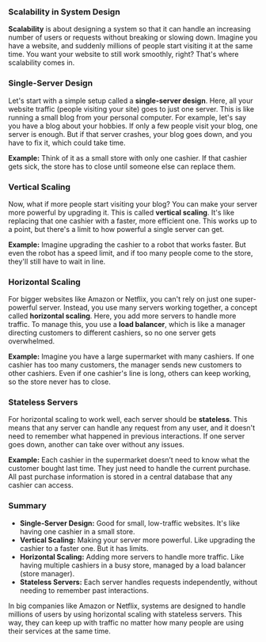 ### Scalability in System Design

**Scalability** is about designing a system so that it can handle an increasing number of users or requests without breaking or slowing down. Imagine you have a website, and suddenly millions of people start visiting it at the same time. You want your website to still work smoothly, right? That's where scalability comes in.

### Single-Server Design

Let's start with a simple setup called a **single-server design**. Here, all your website traffic (people visiting your site) goes to just one server. This is like running a small blog from your personal computer. For example, let's say you have a blog about your hobbies. If only a few people visit your blog, one server is enough. But if that server crashes, your blog goes down, and you have to fix it, which could take time.

**Example:** Think of it as a small store with only one cashier. If that cashier gets sick, the store has to close until someone else can replace them.

### Vertical Scaling

Now, what if more people start visiting your blog? You can make your server more powerful by upgrading it. This is called **vertical scaling**. It's like replacing that one cashier with a faster, more efficient one. This works up to a point, but there's a limit to how powerful a single server can get.

**Example:** Imagine upgrading the cashier to a robot that works faster. But even the robot has a speed limit, and if too many people come to the store, they'll still have to wait in line.

### Horizontal Scaling

For bigger websites like Amazon or Netflix, you can't rely on just one super-powerful server. Instead, you use many servers working together, a concept called **horizontal scaling**. Here, you add more servers to handle more traffic. To manage this, you use a **load balancer**, which is like a manager directing customers to different cashiers, so no one server gets overwhelmed.

**Example:** Imagine you have a large supermarket with many cashiers. If one cashier has too many customers, the manager sends new customers to other cashiers. Even if one cashier's line is long, others can keep working, so the store never has to close.

### Stateless Servers

For horizontal scaling to work well, each server should be **stateless**. This means that any server can handle any request from any user, and it doesn't need to remember what happened in previous interactions. If one server goes down, another can take over without any issues.

**Example:** Each cashier in the supermarket doesn’t need to know what the customer bought last time. They just need to handle the current purchase. All past purchase information is stored in a central database that any cashier can access.

### Summary

- **Single-Server Design:** Good for small, low-traffic websites. It's like having one cashier in a small store.
- **Vertical Scaling:** Making your server more powerful. Like upgrading the cashier to a faster one. But it has limits.
- **Horizontal Scaling:** Adding more servers to handle more traffic. Like having multiple cashiers in a busy store, managed by a load balancer (store manager).
- **Stateless Servers:** Each server handles requests independently, without needing to remember past interactions.

In big companies like Amazon or Netflix, systems are designed to handle millions of users by using horizontal scaling with stateless servers. This way, they can keep up with traffic no matter how many people are using their services at the same time.
